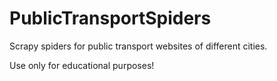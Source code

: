 PublicTransportSpiders
======================

Scrapy spiders for public transport websites of different cities.

Use only for educational purposes!
 